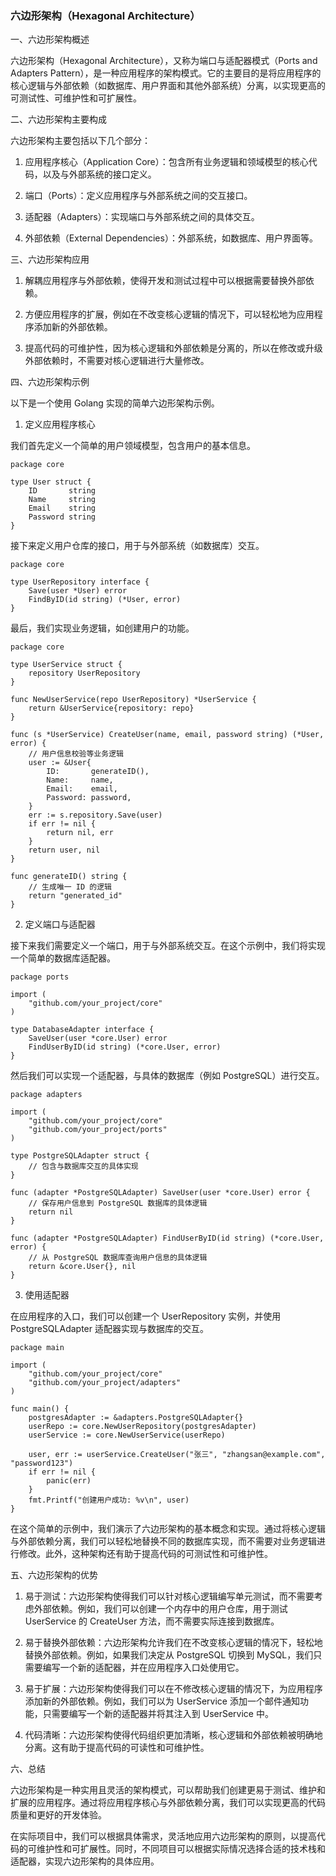 
### 六边形架构（Hexagonal Architecture）
一、六边形架构概述

六边形架构（Hexagonal Architecture），又称为端口与适配器模式（Ports and Adapters Pattern），是一种应用程序的架构模式。它的主要目的是将应用程序的核心逻辑与外部依赖（如数据库、用户界面和其他外部系统）分离，以实现更高的可测试性、可维护性和可扩展性。

二、六边形架构主要构成

六边形架构主要包括以下几个部分：

1. 应用程序核心（Application Core）：包含所有业务逻辑和领域模型的核心代码，以及与外部系统的接口定义。

2. 端口（Ports）：定义应用程序与外部系统之间的交互接口。

3. 适配器（Adapters）：实现端口与外部系统之间的具体交互。

4. 外部依赖（External Dependencies）：外部系统，如数据库、用户界面等。

三、六边形架构应用

1. 解耦应用程序与外部依赖，使得开发和测试过程中可以根据需要替换外部依赖。

2. 方便应用程序的扩展，例如在不改变核心逻辑的情况下，可以轻松地为应用程序添加新的外部依赖。

3. 提高代码的可维护性，因为核心逻辑和外部依赖是分离的，所以在修改或升级外部依赖时，不需要对核心逻辑进行大量修改。

四、六边形架构示例

以下是一个使用 Golang 实现的简单六边形架构示例。

1. 定义应用程序核心

我们首先定义一个简单的用户领域模型，包含用户的基本信息。

```golang
package core

type User struct {
	ID       string
	Name     string
	Email    string
	Password string
}
```

接下来定义用户仓库的接口，用于与外部系统（如数据库）交互。

```golang
package core

type UserRepository interface {
	Save(user *User) error
	FindByID(id string) (*User, error)
}
```

最后，我们实现业务逻辑，如创建用户的功能。

```golang
package core

type UserService struct {
	repository UserRepository
}

func NewUserService(repo UserRepository) *UserService {
	return &UserService{repository: repo}
}

func (s *UserService) CreateUser(name, email, password string) (*User, error) {
	// 用户信息校验等业务逻辑
	user := &User{
		ID:       generateID(),
		Name:     name,
		Email:    email,
		Password: password,
	}
	err := s.repository.Save(user)
	if err != nil {
		return nil, err
	}
	return user, nil
}

func generateID() string {
    // 生成唯一 ID 的逻辑
    return "generated_id"
}
```

2. 定义端口与适配器

接下来我们需要定义一个端口，用于与外部系统交互。在这个示例中，我们将实现一个简单的数据库适配器。

```golang
package ports

import (
	"github.com/your_project/core"
)

type DatabaseAdapter interface {
	SaveUser(user *core.User) error
	FindUserByID(id string) (*core.User, error)
}
```

然后我们可以实现一个适配器，与具体的数据库（例如 PostgreSQL）进行交互。

```golang
package adapters

import (
	"github.com/your_project/core"
	"github.com/your_project/ports"
)

type PostgreSQLAdapter struct {
	// 包含与数据库交互的具体实现
}

func (adapter *PostgreSQLAdapter) SaveUser(user *core.User) error {
	// 保存用户信息到 PostgreSQL 数据库的具体逻辑
	return nil
}

func (adapter *PostgreSQLAdapter) FindUserByID(id string) (*core.User, error) {
	// 从 PostgreSQL 数据库查询用户信息的具体逻辑
	return &core.User{}, nil
}
```

3. 使用适配器

在应用程序的入口，我们可以创建一个 UserRepository 实例，并使用 PostgreSQLAdapter 适配器实现与数据库的交互。

```golang
package main

import (
	"github.com/your_project/core"
	"github.com/your_project/adapters"
)

func main() {
	postgresAdapter := &adapters.PostgreSQLAdapter{}
	userRepo := core.NewUserRepository(postgresAdapter)
	userService := core.NewUserService(userRepo)

	user, err := userService.CreateUser("张三", "zhangsan@example.com", "password123")
	if err != nil {
		panic(err)
	}
	fmt.Printf("创建用户成功: %v\n", user)
}
```

在这个简单的示例中，我们演示了六边形架构的基本概念和实现。通过将核心逻辑与外部依赖分离，我们可以轻松地替换不同的数据库实现，而不需要对业务逻辑进行修改。此外，这种架构还有助于提高代码的可测试性和可维护性。

五、六边形架构的优势

1. 易于测试：六边形架构使得我们可以针对核心逻辑编写单元测试，而不需要考虑外部依赖。例如，我们可以创建一个内存中的用户仓库，用于测试 UserService 的 CreateUser 方法，而不需要实际连接到数据库。

2. 易于替换外部依赖：六边形架构允许我们在不改变核心逻辑的情况下，轻松地替换外部依赖。例如，如果我们决定从 PostgreSQL 切换到 MySQL，我们只需要编写一个新的适配器，并在应用程序入口处使用它。

3. 易于扩展：六边形架构使得我们可以在不修改核心逻辑的情况下，为应用程序添加新的外部依赖。例如，我们可以为 UserService 添加一个邮件通知功能，只需要编写一个新的适配器并将其注入到 UserService 中。

4. 代码清晰：六边形架构使得代码组织更加清晰，核心逻辑和外部依赖被明确地分离。这有助于提高代码的可读性和可维护性。

六、总结

六边形架构是一种实用且灵活的架构模式，可以帮助我们创建更易于测试、维护和扩展的应用程序。通过将应用程序核心与外部依赖分离，我们可以实现更高的代码质量和更好的开发体验。

在实际项目中，我们可以根据具体需求，灵活地应用六边形架构的原则，以提高代码的可维护性和可扩展性。同时，不同项目可以根据实际情况选择合适的技术栈和适配器，实现六边形架构的具体应用。


